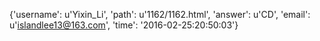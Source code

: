 {'username': u'Yixin_Li', 'path': u'1162/1162.html', 'answer': u'CD', 'email': u'islandlee13@163.com', 'time': '2016-02-25:20:50:03'}